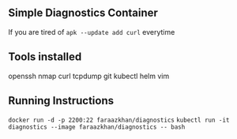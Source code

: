Simple Diagnostics Container
--

If you are tired of `apk --update add curl` everytime


Tools installed
--
openssh
nmap
curl
tcpdump
git
kubectl
helm
vim


Running Instructions
--
`docker run -d -p 2200:22 faraazkhan/diagnostics`
`kubectl run -it diagnostics --image faraazkhan/diagnostics -- bash`
